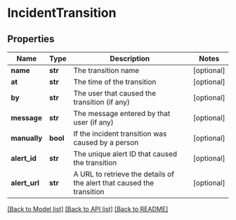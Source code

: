 # IncidentTransition

## Properties
Name | Type | Description | Notes
------------ | ------------- | ------------- | -------------
**name** | **str** | The transition name | [optional] 
**at** | **str** | The time of the transition | [optional] 
**by** | **str** | The user that caused the transition (if any) | [optional] 
**message** | **str** | The message entered by that user (if any) | [optional] 
**manually** | **bool** | If the incident transition was caused by a person | [optional] 
**alert_id** | **str** | The unique alert ID that caused the transition | [optional] 
**alert_url** | **str** | A URL to retrieve the details of the alert that caused the transition | [optional] 

[[Back to Model list]](../README.md#documentation-for-models) [[Back to API list]](../README.md#documentation-for-api-endpoints) [[Back to README]](../README.md)


